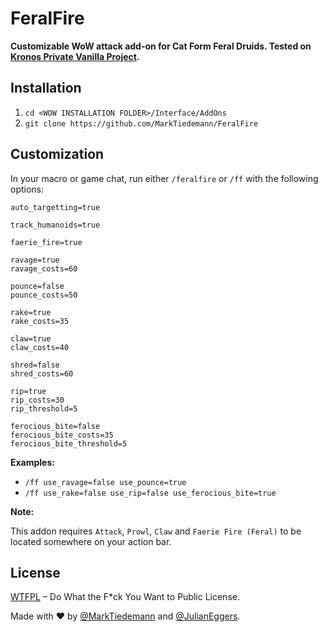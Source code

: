 
# FeralFire

**Customizable WoW attack add-on for Cat Form Feral Druids. Tested on [Kronos Private Vanilla Project](http://www.kronos-wow.com/).**

## Installation

1. `cd <WOW INSTALLATION FOLDER>/Interface/AddOns`
2. `git clone https://github.com/MarkTiedemann/FeralFire`

## Customization

In your macro or game chat, run either `/feralfire` or `/ff` with the following options:

```
auto_targetting=true

track_humanoids=true

faerie_fire=true

ravage=true
ravage_costs=60

pounce=false
pounce_costs=50

rake=true
rake_costs=35

claw=true
claw_costs=40

shred=false
shred_costs=60

rip=true
rip_costs=30
rip_threshold=5

ferocious_bite=false
ferocious_bite_costs=35
ferocious_bite_threshold=5
```

**Examples:**

- `/ff use_ravage=false use_pounce=true`
- `/ff use_rake=false use_rip=false use_ferocious_bite=true`

**Note:**

This addon requires `Attack`, `Prowl`, `Claw` and `Faerie Fire (Feral)` to be located somewhere on your action bar.

## License

[WTFPL](http://www.wtfpl.net/) – Do What the F*ck You Want to Public License.

Made with :heart: by [@MarkTiedemann](https://twitter.com/MarkTiedemannDE) and
[@JulianEggers](https://github.com/JulianEggers).
